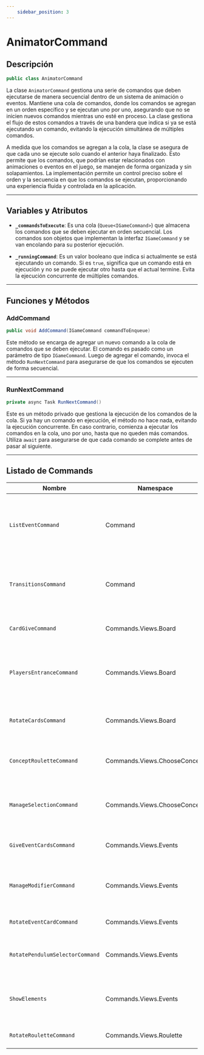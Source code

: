 ```yaml
---
    sidebar_position: 3
---
```


# AnimatorCommand

## Descripción
```csharp
public class AnimatorCommand
```

La clase `AnimatorCommand` gestiona una serie de comandos que deben ejecutarse de manera secuencial dentro de un sistema de animación o eventos. Mantiene una cola de comandos, donde los comandos se agregan en un orden específico y se ejecutan uno por uno, asegurando que no se inicien nuevos comandos mientras uno esté en proceso. La clase gestiona el flujo de estos comandos a través de una bandera que indica si ya se está ejecutando un comando, evitando la ejecución simultánea de múltiples comandos.

A medida que los comandos se agregan a la cola, la clase se asegura de que cada uno se ejecute solo cuando el anterior haya finalizado. Esto permite que los comandos, que podrían estar relacionados con animaciones o eventos en el juego, se manejen de forma organizada y sin solapamientos. La implementación permite un control preciso sobre el orden y la secuencia en que los comandos se ejecutan, proporcionando una experiencia fluida y controlada en la aplicación.

---
## Variables y Atributos

- **`_commandsToExecute`**:  Es una cola (`Queue<IGameCommand>`) que almacena los comandos que se deben ejecutar en orden secuencial. Los comandos son objetos que implementan la interfaz `IGameCommand` y se van encolando para su posterior ejecución.

- **`_runningCommand`**:  Es un valor booleano que indica si actualmente se está ejecutando un comando. Si es `true`, significa que un comando está en ejecución y no se puede ejecutar otro hasta que el actual termine. Evita la ejecución concurrente de múltiples comandos.


---
## Funciones y Métodos

### AddCommand
```csharp
public void AddCommand(IGameCommand commandToEnqueue)
```
Este método se encarga de agregar un nuevo comando a la cola de comandos que se deben ejecutar. El comando es pasado como un parámetro de tipo `IGameCommand`. Luego de agregar el comando, invoca el método `RunNextCommand` para asegurarse de que los comandos se ejecuten de forma secuencial. 

---

### RunNextCommand
```csharp
private async Task RunNextCommand()
```
Este es un método privado que gestiona la ejecución de los comandos de la cola. Si ya hay un comando en ejecución, el método no hace nada, evitando la ejecución concurrente. En caso contrario, comienza a ejecutar los comandos en la cola, uno por uno, hasta que no queden más comandos. Utiliza `await` para asegurarse de que cada comando se complete antes de pasar al siguiente.

---

## Listado de Commands

|Nombre|Namespace|Descripción|
|-|-|-|
|`ListEventCommand`|Command|Comando generico que puede tomar cualquier función o método y lo agrega a la cola|
|`TransitionsCommand`|Command|Comando Diseñado para manejar las animaciones de transiciones de las interfaces|
|`CardGiveCommand`|Commands.Views.Board|Comando para entregar cartas a los jugadores|
|`PlayersEntranceCommand`|Commands.Views.Board|Comando para manejar las animaciones de entrada y salida de los jugadores al cambiar turno|
|`RotateCardsCommand`|Commands.Views.Board|Comando para rotar las cartas de un jugador al comienzao de la partida|
|`ConceptRouletteCommand`|Commands.Views.ChooseConcept|Comando para manejar la ruleta de selección de conceptos|
|`ManageSelectionCommand`|Commands.Views.ChooseConcept|Comando para manejar las animaciones despues de la selección de conceptos|
|`GiveEventCardsCommand`|Commands.Views.Events|Comando para entregar las cartas de evento|
|`ManageModifierCommand`|Commands.Views.Events|Comando para Mmanejar el modificador de un evento recien activado|
|`RotateEventCardCommand`|Commands.Views.Events|Comando para rotar una carta de evento|
|`RotatePendulumSelectorCommand`|Commands.Views.Events|Comando para manejar la animacion de giro del pendulo|
|`ShowElements`|Commands.Views.Events|Comando para mostrar u ocultar dinamicamente elementos de una interfaz|
|`RotateRouletteCommand`|Commands.Views.Roulette|Comando para girar la ruleta de eventos|
